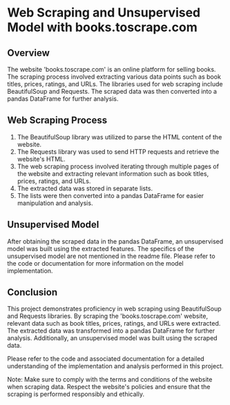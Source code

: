 <!DOCTYPE html>
<html>
<head>

</head>
<body>
  <h1>Web Scraping and Unsupervised Model with books.toscrape.com</h1>

  <h2>Overview</h2>
  <p>
    The website 'books.toscrape.com' is an online platform for selling books.
    The scraping process involved extracting various data points such as book titles, prices, ratings, and URLs.
    The libraries used for web scraping include BeautifulSoup and Requests.
    The scraped data was then converted into a pandas DataFrame for further analysis.
  </p>

  <h2>Web Scraping Process</h2>
  <ol>
    <li>The BeautifulSoup library was utilized to parse the HTML content of the website.</li>
    <li>The Requests library was used to send HTTP requests and retrieve the website's HTML.</li>
    <li>The web scraping process involved iterating through multiple pages of the website and extracting relevant information such as book titles, prices, ratings, and URLs.</li>
    <li>The extracted data was stored in separate lists.</li>
    <li>The lists were then converted into a pandas DataFrame for easier manipulation and analysis.</li>
  </ol>

  <h2>Unsupervised Model</h2>
  <p>
    After obtaining the scraped data in the pandas DataFrame, an unsupervised model was built using the extracted features.
    The specifics of the unsupervised model are not mentioned in the readme file.
    Please refer to the code or documentation for more information on the model implementation.
  </p>

  <h2>Conclusion</h2>
  <p>
    This project demonstrates proficiency in web scraping using BeautifulSoup and Requests libraries.
    By scraping the 'books.toscrape.com' website, relevant data such as book titles, prices, ratings, and URLs were extracted.
    The extracted data was transformed into a pandas DataFrame for further analysis.
    Additionally, an unsupervised model was built using the scraped data.
  </p>

  <p>
    Please refer to the code and associated documentation for a detailed understanding of the implementation and analysis performed in this project.
  </p>

  <p>
    Note: Make sure to comply with the terms and conditions of the website when scraping data.
    Respect the website's policies and ensure that the scraping is performed responsibly and ethically.
  </p>
</body>
</html>
